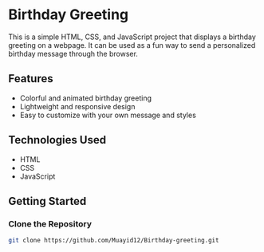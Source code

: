 # Birthday Greeting

This is a simple HTML, CSS, and JavaScript project that displays a birthday greeting on a webpage. It can be used as a fun way to send a personalized birthday message through the browser.

## Features

- Colorful and animated birthday greeting
- Lightweight and responsive design
- Easy to customize with your own message and styles

## Technologies Used

- HTML
- CSS
- JavaScript

## Getting Started

### Clone the Repository

```bash
git clone https://github.com/Muayid12/Birthday-greeting.git
